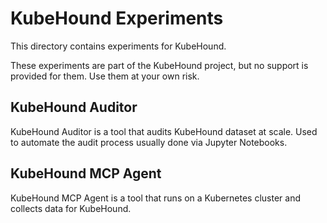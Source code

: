 # KubeHound Experiments

This directory contains experiments for KubeHound.

These experiments are part of the KubeHound project, but no support is provided for
them. Use them at your own risk.

## KubeHound Auditor

KubeHound Auditor is a tool that audits KubeHound dataset at scale. Used to 
automate the audit process usually done via Jupyter Notebooks.

## KubeHound MCP Agent

KubeHound MCP Agent is a tool that runs on a Kubernetes cluster and collects data for KubeHound.
